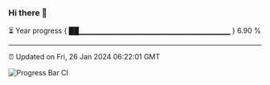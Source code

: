 ### Hi there 👋

⏳ Year progress { ██▁▁▁▁▁▁▁▁▁▁▁▁▁▁▁▁▁▁▁▁▁▁▁▁▁▁▁▁ } 6.90 %

---

⏰ Updated on Fri, 26 Jan 2024 06:22:01 GMT

![Progress Bar CI](https://github.com/ZhaoGui/ZhaoGui/workflows/Progress%20Bar%20CI/badge.svg)
